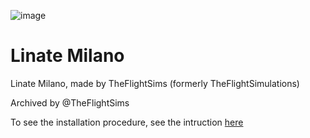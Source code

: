![image](https://github.com/tfsarchive/linate-milano/assets/115929530/bf93c843-164c-4826-99f9-e8f3e48b858c)

# Linate Milano

Linate Milano, made by TheFlightSims (formerly TheFlightSimulations)

Archived by @TheFlightSims

To see the installation procedure, see the intruction [here](https://github.com/tfsarchive/old-user-docs/raw/master/Linate/Linate.zip)
